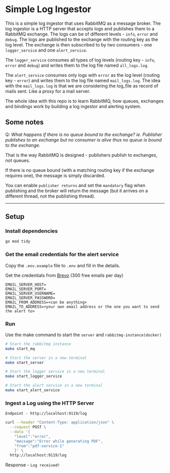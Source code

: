 # Simple Log Ingestor

This is a simple log ingestor that uses RabbitMQ as a message broker. The log ingestor is a HTTP server that accepts logs and publishes them to a RabbitMQ exchange. The logs can be of different levels - `info`, `error` and `debug`. The logs are published to the exchange with the routing key as the log level. The exchange is then subscribed to by two consumers - one `logger_service` and one `alert_service`.

The `logger_service` consumes all types of log levels (routing key - `info`, `error` and `debug`) and writes them to the log file named `all_logs.log`.

The `alert_service` consumes only logs with `error` as the log level (routing key - `error`) and writes them to the log file named `mail_logs.log`. The idea with the `mail_logs.log` is that we are considering the log_file as record of mails sent. Like a proxy for a mail server.

The whole idea with this repo is to learn RabbitMQ, how queues, exchanges and bindings work by building a log ingestor and alerting system.

## Some notes

Q: _What happens if there is no queue bound to the exchange? ie. Publisher publishes to an exchange but no consumer is alive thus no queue is bound to the exchange._

That is the way RabbitMQ is designed - publishers publish to exchanges, not queues.

If there is no queue bound (with a matching routing key if the exchange requires one), the message is simply discarded.

You can enable `publisher returns` and set the `mandatory` flag when publishing and the broker will return the message (but it arrives on a different thread, not the publishing thread).

---

## Setup

### Install dependencies

```bash
go mod tidy
```

### Get the email credentials for the alert service

Copy the `.env.example` file to `.env` and fill in the details.

Get the credentials from [Brevo](https://app.brevo.com/settings/keys/smtp) (300 free emails per day)

```
EMAIL_SERVER_HOST=
EMAIL_SERVER_PORT=
EMAIL_SERVER_USERNAME=
EMAIL_SERVER_PASSWORD=
EMAIL_FROM_ADDRESS=<can be anything>
EMAIL_TO_ADDRESS=<your own email address or the one you want to send the alert to>
```

### Run

Use the make command to start the `server` and `rabbitmq-instance(docker)`

```bash
# Start the rabbitmq instance
make start_mq

# Start the server in a new terminal
make start_server

# Start the logger service in a new terminal
make start_logger_service

# Start the alert service in a new terminal
make start_alert_service
```

### Ingest a Log using the HTTP Server

`Endpoint - http://localhost:9119/log`

```bash
curl --header "Content-Type: application/json" \
  --request POST \
  --data '{
    "level":"error",
    "message":"Error while generating PDF",
    "from":"pdf-service-1"
    }' \
  http://localhost:9119/log
```

Response - `Log received!`
